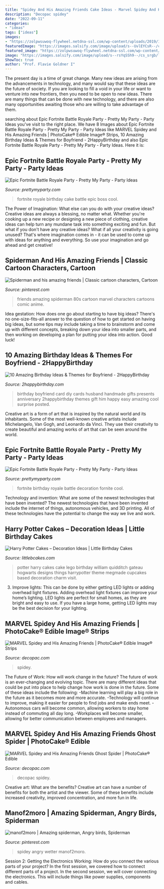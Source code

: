 ```yaml
---
title: "Spidey And His Amazing Friends Cake Ideas - Marvel Spidey And His Amazing Friends Ghost Spider"
description: "Decopac spidey"
date: "2022-09-11"
categories:
- "ideas"
tags: ["ideas"]
images:
- "https://zolpwsuwoq-flywheel.netdna-ssl.com/wp-content/uploads/2019/12/fortnite-battle-royale-party-dessert-table.jpg"
featuredImage: "https://images.salsify.com/image/upload/s--UvlEYCsR--/cs_srgb/an9mfx9v8p2ktiqzndtv.jpg"
featured_image: "https://zolpwsuwoq-flywheel.netdna-ssl.com/wp-content/uploads/2019/12/fortnite-battle-royale-birthday-cake.jpg"
image: "https://images.salsify.com/image/upload/s--rsYqSSh9--/cs_srgb/l4y6o9tciyvnfwppvdxb.jpg"
ShowToc: true
author: "Prof. Flavie Goldner I"
---
```



The present day is a time of great change. Many new ideas are arising from the advancements in technology, and many would say that these ideas are the future of society. If you are looking to fill a void in your life or want to venture into new frontiers, then you need to be open to new ideas. There are many things that can be done with new technology, and there are also many opportunities awaiting those who are willing to take advantage of them.

	

		
searching about Epic Fortnite Battle Royale Party - Pretty My Party - Party Ideas you've visit to the right place. We have 8 Images about Epic Fortnite Battle Royale Party - Pretty My Party - Party Ideas like MARVEL Spidey and His Amazing Friends | PhotoCake® Edible Image® Strips, 10 Amazing Birthday Ideas &amp; Themes for Boyfriend - 2HappyBirthday and also Epic Fortnite Battle Royale Party - Pretty My Party - Party Ideas. Here it is:
		
    
## Epic Fortnite Battle Royale Party - Pretty My Party - Party Ideas

<img loading=lazy src="https://zolpwsuwoq-flywheel.netdna-ssl.com/wp-content/uploads/2019/12/fortnite-battle-royale-birthday-cake.jpg" onerror="this.onerror=null;this.src='https://tse1.mm.bing.net/th?id=OIP.lc1yZ-QpxQKf8V1yfB0ipAHaLH&amp;pid=15.1';" alt="Epic Fortnite Battle Royale Party - Pretty My Party - Party Ideas">

_Source: prettymyparty.com_

>fortnite royale birthday cake battle epic boss cool. 

	

The Power of Imagination: What else can you do with your creative ideas?
Creative ideas are always a blessing, no matter what. Whether you're cooking up a new recipe or designing a new piece of clothing, creative ideas can help turn any mundane task into something exciting and fun. But what if you don't have any creative ideas? What if all your creativity is going unused? That's where imagination comes in - it can be used to come up with ideas for anything and everything. So use your imagination and go ahead and get creative!

    
## Spiderman And His Amazing Friends | Classic Cartoon Characters, Cartoon

<img loading=lazy src="https://i.pinimg.com/originals/5d/05/b3/5d05b37ba1dce9649635d04874a7d428.jpg" onerror="this.onerror=null;this.src='https://tse3.mm.bing.net/th?id=OIP.GLk0Fg-OnvLtOcMaLDtPsgHaF0&amp;pid=15.1';" alt="Spiderman and his amazing friends | Classic cartoon characters, Cartoon">

_Source: pinterest.com_

>friends amazing spiderman 80s cartoon marvel characters cartoons comic anime. 

	

Idea gestation: How does one go about starting to have big ideas?
There's no one-size-fits-all answer to the question of how to get started on having big ideas, but some tips may include taking a time to brainstorm and come up with different concepts, breaking down your idea into smaller parts, and then working on developing a plan for putting your idea into action. Good luck!

    
## 10 Amazing Birthday Ideas &amp; Themes For Boyfriend - 2HappyBirthday

<img loading=lazy src="https://2happybirthday.com/wp-content/uploads/2017/08/birthday_card_for_boyfriend.jpg" onerror="this.onerror=null;this.src='https://tse3.mm.bing.net/th?id=OIP.GqQj7bkiU5Qt2sG_3weGvQHaNK&amp;pid=15.1';" alt="10 Amazing Birthday Ideas &amp; Themes for Boyfriend - 2HappyBirthday">

_Source: 2happybirthday.com_

>birthday boyfriend card diy cards husband handmade gifts presents anniversary 2happybirthday themes gift him happy easy amazing cool surprise posted. 

	

Creative art is a form of art that is inspired by the natural world and its inhabitants. Some of the most well-known creative artists include Michelangelo, Van Gogh, and Leonardo da Vinci. They use their creativity to create beautiful and amazing works of art that can be seen around the world.

    
## Epic Fortnite Battle Royale Party - Pretty My Party - Party Ideas

<img loading=lazy src="https://zolpwsuwoq-flywheel.netdna-ssl.com/wp-content/uploads/2019/12/fortnite-battle-royale-party-dessert-table.jpg" onerror="this.onerror=null;this.src='https://tse1.mm.bing.net/th?id=OIP.EM3S6jayvOXCZtS3tgNjNQHaLH&amp;pid=15.1';" alt="Epic Fortnite Battle Royale Party - Pretty My Party - Party Ideas">

_Source: prettymyparty.com_

>fortnite birthday royale battle decoration fornite cool. 

	

Technology and invention: What are some of the newest technologies that have been invented?
The newest technologies that have been invented include the internet of things, autonomous vehicles, and 3D printing. All of these technologies have the potential to change the way we live and work.

    
## Harry Potter Cakes – Decoration Ideas | Little Birthday Cakes

<img loading=lazy src="http://www.littlebcakes.com/wp-content/uploads/2013/08/Harry-Potter-Birthday-Cakes.jpg" onerror="this.onerror=null;this.src='https://tse4.mm.bing.net/th?id=OIP.JSefGhrgoS3eMO8HWLjhYQHaFz&amp;pid=15.1';" alt="Harry Potter Cakes – Decoration Ideas | Little Birthday Cakes">

_Source: littlebcakes.com_

>potter harry cakes cake lego birthday william quidditch gateau hogwarts designs things harrypotter theme megmade cupcakes based decoration charm visit. 

	

3. Improve lights: This can be done by either getting LED lights or adding overhead light fixtures.
Adding overhead light fixtures can improve your home’s lighting. LED lights are perfect for small homes, as they are bright and easy to use. If you have a large home, getting LED lights may be the best decision for your lighting.

    
## MARVEL Spidey And His Amazing Friends | PhotoCake® Edible Image® Strips

<img loading=lazy src="https://images.salsify.com/image/upload/s--rsYqSSh9--/cs_srgb/l4y6o9tciyvnfwppvdxb.jpg" onerror="this.onerror=null;this.src='https://tse4.mm.bing.net/th?id=OIP.pcW1k2CGDV5G09JahIcMSAHaFO&amp;pid=15.1';" alt="MARVEL Spidey and His Amazing Friends | PhotoCake® Edible Image® Strips">

_Source: decopac.com_

>spidey. 

	

The Future of Work: How will work change in the future?
The future of work is an ever-changing and evolving topic. There are many different ideas that could be put into place to help change how work is done in the future. Some of these ideas include the following: 
-Machine learning will play a big role in the future as it becomes more and more accurate. 
-Technology will continue to improve, making it easier for people to find jobs and make ends meet. 
-Autonomous cars will become common, allowing workers to stay home instead of commuting all day long. 
-Workplaces will become smaller, allowing for better communication between employees and managers.

    
## MARVEL Spidey And His Amazing Friends Ghost Spider | PhotoCake® Edible

<img loading=lazy src="https://images.salsify.com/image/upload/s--UvlEYCsR--/cs_srgb/an9mfx9v8p2ktiqzndtv.jpg" onerror="this.onerror=null;this.src='https://tse1.mm.bing.net/th?id=OIP.Klu5zG8m6B1GsaKD8XNv-QHaGc&amp;pid=15.1';" alt="MARVEL Spidey and His Amazing Friends Ghost Spider | PhotoCake® Edible">

_Source: decopac.com_

>decopac spidey. 

	

Creative art: What are the benefits?
Creative art can have a number of benefits for both the artist and the viewer. Some of these benefits include increased creativity, improved concentration, and more fun in life.

    
## Manof2moro | Amazing Spiderman, Angry Birds, Spiderman

<img loading=lazy src="https://i.pinimg.com/originals/ef/6a/a9/ef6aa972ad4a8d561c717629b8576472.jpg" onerror="this.onerror=null;this.src='https://tse2.mm.bing.net/th?id=OIP.OPRjeDFz7wVjMUBWQQtVjQHaJq&amp;pid=15.1';" alt="manof2moro | Amazing spiderman, Angry birds, Spiderman">

_Source: pinterest.com_

>spidey angry wetter manof2moro. 

	

Session 2: Getting the Electronics Working: How do you connect the various parts of your project?
In the first session, we covered how to connect different parts of a project. In the second session, we will cover connecting the electronics. This will include things like power supplies, components and cables.

